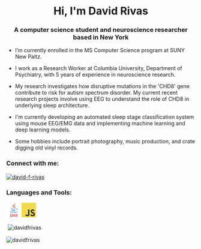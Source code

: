 <h1 align="center">Hi, I'm David Rivas</h1>
<h3 align="center">A computer science student and neuroscience researcher based in New York</h3>

- I’m currently enrolled in the MS Computer Science program at SUNY New Paltz.

- I work as a Research Worker at Columbia University, Department of Psychiatry, with 5 years of experience in neuroscience research.

- My research investigates how disruptive mutations in the 'CHD8' gene contribute to risk for autism spectrum disorder. My current recent research projects involve using EEG to understand the role of CHD8 in underlying sleep architecture.

- I'm currently developing an automated sleep stage classification system using mouse EEG/EMG data and implementing machine learning and deep learning models.

- Some hobbies include portrait photography, music production, and crate digging old vinyl records.

<h3 align="left">Connect with me:</h3>
<p align="left">
<a href="https://linkedin.com/in/david-f-rivas" target="blank"><img align="center" src="https://raw.githubusercontent.com/rahuldkjain/github-profile-readme-generator/master/src/images/icons/Social/linked-in-alt.svg" alt="david-f-rivas" height="30" width="40" /></a>
</p>

<h3 align="left">Languages and Tools:</h3>
<p align="left"><a href="https://www.oracle.com/java/" target="_blank" rel="noreferrer"><img src="https://raw.githubusercontent.com/devicons/devicon/master/icons/java/java-original-wordmark.svg" alt="java" width="40" height="40"/></a><a href="https://developer.mozilla.org/en-US/docs/Web/JavaScript" target="_blank" rel="noreferrer"><img src="https://raw.githubusercontent.com/devicons/devicon/master/icons/javascript/javascript-original.svg" alt="javascript" width="40" height="40"/></a></p>

<p>&nbsp;<img align="center" src="https://github-readme-stats.vercel.app/api?username=davidfrivas&show_icons=true&locale=en" alt="davidfrivas" /></p>

<p><img align="center" src="https://github-readme-streak-stats.herokuapp.com/?user=davidfrivas&" alt="davidfrivas" /></p>
